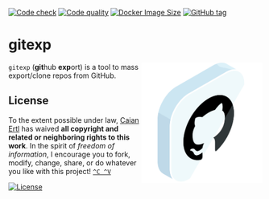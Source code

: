 [![Code check][gh-cc-shield]][gh-cc-url]
[![Code quality][lgtm-shield]][lgtm-url]
[![Docker Image Size][docker-img-size-shield]][docker-url]
[![GitHub tag][tag-shield]][tag-url]

# gitexp

<img src="icon.svg" height="240px" align="right"/>

`gitexp` (<b>git</b>hub <b>exp</b>ort) is a tool to mass export/clone repos from GitHub.

[gh-cc-shield]: https://img.shields.io/github/workflow/status/caian-org/gitexp/code-check?label=code%20check&logo=github&style=flat-square
[gh-cc-url]: https://github.com/caian-org/gitexp/actions/workflows/code-check.yml

[lgtm-shield]: https://img.shields.io/lgtm/grade/javascript/g/caian-org/github-exporter.svg?logo=lgtm&style=flat-square
[lgtm-url]: https://lgtm.com/projects/g/caian-org/github-exporter/context:javascript

[docker-img-size-shield]: https://img.shields.io/docker/image-size/caian/gitexp?sort=semver&logo=docker&logoColor=FFF&style=flat-square
[docker-url]: https://hub.docker.com/r/caian/gitexp

[tag-shield]: https://img.shields.io/github/tag/caian-org/gitexp.svg?logo=git&logoColor=FFF&style=flat-square
[tag-url]: https://github.com/caian-org/gitexp/releases




## License

To the extent possible under law, [Caian Ertl][me] has waived __all copyright
and related or neighboring rights to this work__. In the spirit of _freedom of
information_, I encourage you to fork, modify, change, share, or do whatever
you like with this project! [`^C ^V`][kopimi]

[![License][cc-shield]][cc-url]

[me]: https://github.com/upsetbit
[cc-shield]: https://forthebadge.com/images/badges/cc-0.svg
[cc-url]: http://creativecommons.org/publicdomain/zero/1.0

[kopimi]: https://kopimi.com
